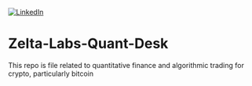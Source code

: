 [![LinkedIn][linkedin-shield]][linkedin-url-Bucsa]

# Zelta-Labs-Quant-Desk
This repo is file related to quantitative finance and algorithmic trading for crypto, particularly bitcoin



[linkedin-shield]: https://img.shields.io/badge/-LinkedIn-black.svg?style=for-the-badge&logo=linkedin&colorB=555
[linkedin-url-Bucsa]: https://www.linkedin.com/in/justin-bucsa